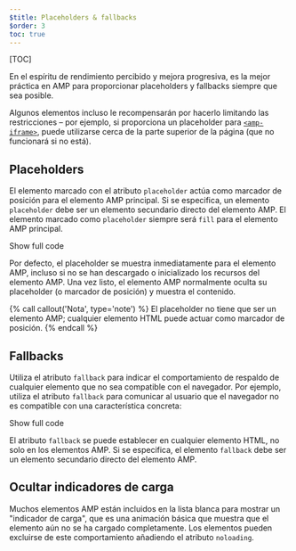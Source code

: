 ```yaml
---
$title: Placeholders & fallbacks
$order: 3
toc: true
---
```

[TOC]

En el espíritu de rendimiento percibido y mejora progresiva, es la mejor práctica en AMP para proporcionar placeholders y fallbacks siempre que sea posible.

Algunos elementos incluso le recompensarán por hacerlo limitando las restricciones – por ejemplo, si proporciona un placeholder para [`<amp-iframe>`](/es/docs/reference/components/amp-iframe.html#iframe-with-placeholder), puede utilizarse cerca de la parte superior de la página (que no funcionará si no está).

## Placeholders

El elemento marcado con el atributo `placeholder` actúa 
como marcador de posición para el elemento AMP principal. 
Si se especifica, un elemento `placeholder` debe ser un elemento secundario directo del elemento AMP.
El elemento marcado como `placeholder` siempre será `fill` para el elemento AMP principal.

<!--embedded amp-anim responsive example -->
<div>
<amp-iframe height="253"
            layout="fixed-height"
            sandbox="allow-scripts allow-forms allow-same-origin"
            resizable
            src="https://ampproject-b5f4c.firebaseapp.com/examples/ampanim.responsive.embed.html">
  <div overflow tabindex="0" role="button" aria-label="Show more">Show full code</div>
  <div placeholder></div> 
</amp-iframe>
</div>


Por defecto, el placeholder se muestra inmediatamente para el elemento AMP,
incluso si no se han descargado o inicializado los recursos del elemento AMP.
Una vez listo, el elemento AMP normalmente oculta su placeholder (o marcador de posición) y muestra el contenido.

{% call callout('Nota', type='note') %}
El placeholder no tiene que ser un elemento AMP; 
cualquier elemento HTML puede actuar como marcador de posición.
{% endcall %}

## Fallbacks

Utiliza el atributo  `fallback` para indicar el comportamiento de respaldo
de cualquier elemento que no sea compatible con el navegador.
Por ejemplo, utiliza el atributo `fallback` para comunicar al usuario 
que el navegador no es compatible con una característica concreta:

<!--embedded video example  -->
<div>
<amp-iframe height="234"
            layout="fixed-height"
            sandbox="allow-scripts allow-forms allow-same-origin"
            resizable
            src="https://ampproject-b5f4c.firebaseapp.com/examples/ampvideo.fallback.embed.html">
  <div overflow tabindex="0" role="button" aria-label="Show more">Show full code</div>
  <div placeholder></div> 
</amp-iframe>
</div>

El atributo `fallback` se puede establecer en cualquier elemento HTML, no solo en los elementos AMP. 
Si se especifica, el elemento `fallback` debe ser un elemento secundario directo del elemento AMP.


## Ocultar indicadores de carga

Muchos elementos AMP están incluidos en la lista blanca para mostrar un "indicador de carga", 
que es una animación básica que muestra que el elemento aún no se ha cargado completamente. 
Los elementos pueden excluirse de este comportamiento añadiendo el atributo `noloading`.
